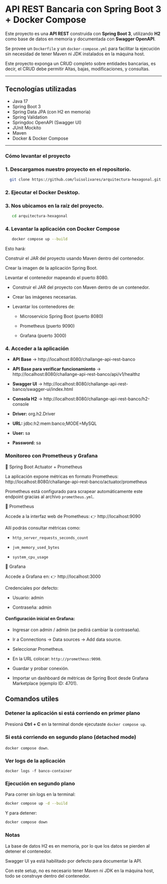 # API REST Bancaria con Spring Boot 3 + Docker Compose

Este proyecto es una **API REST** construida con **Spring Boot 3**, utilizando **H2** como base de datos en memoria y documentada con **Swagger OpenAPI**.

Se provee un `Dockerfile` y un `docker-compose.yml` para facilitar la ejecución sin necesidad de tener Maven ni JDK instalados en la máquina host.

Este proyecto exponga un CRUD completo sobre entidades bancarias, es decir, el CRUD debe permitir Altas, bajas, modificaciones, y consultas.

---

## Tecnologías utilizadas
- Java 17
- Spring Boot 3
- Spring Data JPA (con H2 en memoria)
- Spring Validation
- Springdoc OpenAPI (Swagger UI)
- JUnit Mockito
- Maven
- Docker & Docker Compose

---

### Cómo levantar el proyecto

### 1. Descargamos nuestro proyecto en el repositorio.

```sh
  git clone https://github.com/luisolivares/arquitectura-hexagonal.git
```

### 2. Ejecutar el Docker Desktop.


### 3. Nos ubicamos en la raíz del proyecto.

```sh
   cd arquitectura-hexagonal
```

### 4. Levantar la aplicación con Docker Compose
```sh
   docker compose up --build
```

Esto hará:

Construir el JAR del proyecto usando Maven dentro del contenedor.

Crear la imagen de la aplicación Spring Boot.

Levantar el contenedor mapeando el puerto 8080.

- Construir el JAR del proyecto con Maven dentro de un contenedor.

- Crear las imágenes necesarias.

- Levantar los contenedores de:

  - Microservicio Spring Boot (puerto 8080)

  - Prometheus (puerto 9090)

  - Grafana (puerto 3000)

### 4. Acceder a la aplicación

- **API Base** → http://localhost:8080/challange-api-rest-banco

- **API Base para verificar funcionamiento** → http://localhost:8080/challange-api-rest-banco/api/v1/healthz

- **Swagger UI** → http://localhost:8080/challange-api-rest-banco/swagger-ui/index.html

- **Consola H2** → http://localhost:8080/challange-api-rest-banco/h2-console

- **Driver:** org.h2.Driver

- **URL:** jdbc:h2:mem:banco;MODE=MySQL

- **User:** sa

- **Password:** sa



### Monitoreo con Prometheus y Grafana
🔹 Spring Boot Actuator + Prometheus

La aplicación expone métricas en formato Prometheus: http://localhost:8080/challange-api-rest-banco/actuator/prometheus

Prometheus está configurado para scrapear automáticamente este endpoint gracias al archivo `prometheus.yml`.

🔹 Prometheus

Accede a la interfaz web de Prometheus:
👉 http://localhost:9090

Allí podrás consultar métricas como:

- `http_server_requests_seconds_count`

- `jvm_memory_used_bytes`

- `system_cpu_usage`

🔹 Grafana

Accede a Grafana en:
👉 http://localhost:3000

Credenciales por defecto:

- Usuario: admin

- Contraseña: admin

#### Configuración inicial en Grafana:

- Ingresar con admin / admin (se pedirá cambiar la contraseña).

- Ir a Connections → Data sources → Add data source.

- Seleccionar Prometheus.

- En la URL colocar: `http://prometheus:9090`.

- Guardar y probar conexión.

- Importar un dashboard de métricas de Spring Boot desde Grafana Marketplace (ejemplo ID: 4701).


## Comandos utiles

### Detener la aplicación si está corriendo en primer plano

Presioná **Ctrl + C** en la terminal donde ejecutaste `docker compose up`.

### Si está corriendo en segundo plano (detached mode)
`docker compose down`.

### Ver logs de la aplicación
`docker logs -f banco-container`

### Ejecución en segundo plano

Para correr sin logs en la terminal:

```sh
docker compose up -d --build
```

Y para detener:

```sh
docker compose down
```

### Notas

La base de datos H2 es en memoria, por lo que los datos se pierden al detener el contenedor.

Swagger UI ya está habilitado por defecto para documentar la API.

Con este setup, no es necesario tener Maven ni JDK en la máquina host, todo se construye dentro del contenedor.
